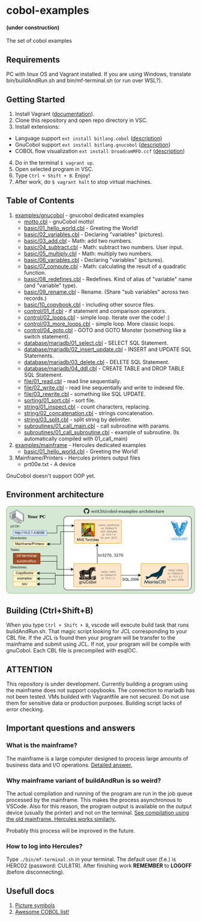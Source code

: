 # cobol-examples
#### (under construction)
The set of cobol examples

## Requirements

PC with linux OS and Vagrant installed. If you are using Windows, translate bin/buildAndRun.sh and bin/mf-terminal.sh (or run over WSL?).

## Getting Started

1. Install Vagrant ([documentation](https://www.vagrantup.com/docs/installation)).
2. Clone this repository and open repo directory in VSC.
3. Install extensions:
- Language support `ext install bitlang.cobol` ([description](https://marketplace.visualstudio.com/items?itemName=bitlang.cobol))
- GnuCobol support `ext install bitlang.gnucobol` ([description](https://marketplace.visualstudio.com/items?itemName=bitlang.gnucobol))
- COBOL flow visualization `ext install broadcomMFD.ccf` ([description](https://marketplace.visualstudio.com/items?itemName=broadcomMFD.ccf))
4. Do in the terminal `$ vagrant up`.
5. Open selected program in VSC.
6. Type `Ctrl + Shift + B`. Enjoy!
7. After work, do `$ vagrant halt` to stop virtual machines.

## Table of Contents

1. [examples/gnucobol](examples/gnucobol/README.md) - gnucobol dedicated examples
    - [motto.cbl](examples/motto.cbl) - gnuCobol motto!
    - [basic/01_hello_world.cbl](examples/gnucobol/basic/01_hello_world.cbl) - Greeting the World!
    - [basic/02_variables.cbl](examples/gnucobol/basic/02_variables.cbl) - Declaring "variables" (pictures).
    - [basic/03_add.cbl](examples/gnucobol/basic/03_add.cbl) - Math: add two numbers.
    - [basic/04_subtract.cbl](examples/gnucobol/basic/04_subtract.cbl) - Math: subtract two numbers. User input.
    - [basic/05_multiply.cbl](examples/gnucobol/basic/05_multiply.cbl) - Math: multiply two numbers.
    - [basic/06_variables.cbl](examples/gnucobol/basic/06_variables.cbl) - Declaring "variables" (pictures).
    - [basic/07_compute.cbl](examples/gnucobol/basic/07_compute.cbl) - Math: calculating the result of a quadratic function.
    - [basic/08_redefines.cbl](examples/gnucobol/basic/08_redefines.cbl) - Redefines. Kind of alias of "variable" name (and "variable" type).
    - [basic/09_rename.cbl](examples/gnucobol/basic/09_rename.cbl) - Rename. (Share "sub variables" across two records.)
    - [basic/10_copybook.cbl](examples/gnucobol/basic/10_copybook.cbl) - including other source files.
    - [control/01_if.cbl](examples/gnucobol/control/01_if.cbl) - if statement and comparison operators.
    - [control/02_loops.cbl](examples/gnucobol/control/02_loops.cbl) - simple loop. Iterate over the code! :)
    - [control/03_more_loops.cbl](examples/gnucobol/control/03_more_loops.cbl) - simple loop. More classic loops.
    - [control/04_goto.cbl](examples/gnucobol/control/04_goto.cbl) - GOTO and GOTO Monster (something like a switch statement).
    - [database/mariadb/01_select.cbl](examples/gnucobol/database/mariadb/01_select.cbl) - SELECT SQL Statement.
    - [database/mariadb/02_insert_update.cbl](examples/gnucobol/database/mariadb/02_insert_update.cbl) - INSERT and UPDATE SQL Statements.
    - [database/mariadb/03_delete.cbl](examples/gnucobol/database/mariadb/03_delete.cbl) - DELETE SQL Statement.
    - [database/mariadb/04_ddl.cbl](examples/gnucobol/database/mariadb/01_select.cbl) - CREATE TABLE and DROP TABLE SQL Statement.
    - [file/01_read.cbl](examples/gnucobol/file/01_read.cbl) - read line sequentially.
    - [file/02_write.cbl](examples/gnucobol/file/02_write.cbl) - read line sequentially and write to indexed file.
    - [file/03_rewrite.cbl](examples/gnucobol/file/03_rewrite.cbl) - something like SQL UPDATE.
    - [sorting/01_sort.cbl](examples/gnucobol/sorting/01_sort.cbl) - sort file.
    - [string/01_inspect.cbl](examples/gnucobol/string/01_inspect.cbl) - count characters, replacing.
    - [string/02_concatenation.cbl](examples/gnucobol/string/02_concatenation.cbl) - strings concatenation.
    - [string/03_split.cbl](examples/gnucobol/string/03_split.cbl) - split string by delimiter.
    - [subroutines/01_call_main.cbl](examples/gnucobol/subroutines/01_call_main.cbl) - call subroutine with params.
    - [subroutines/01_call_subroutine.cbl](examples/gnucobol/subroutines/01_call_subroutine.cbl) - example of subroutine. (Is automatically compiled with 01_call_main)
2. [examples/mainframe](examples/mainframe/README.md) - Hercules dedicated examples
    - [basic/01_hello_world.cbl](examples/mainframe/basic/01_hello_world.cbl) - Greeting the World!
3. Mainframe/Printers - Hercules printers output files
    - prt00e.txt - A device

GnuCobol doesn't support OOP yet.

## Environment architecture

![Environment architecture diagram](docs/vagrant_arch.png)

## Building (Ctrl+Shift+B)

When you type `Ctrl + Shift + B`, vscode will execute build task that runs buildAndRun.sh. That magic script looking for JCL corresponding to your CBL file. If the JCL is found then your program will be transfer to the mainframe and submit using JCL. If not, your program will be compile with gnuCobol. Each CBL file is precompiled with esqlOC.

## ATTENTION

This repository is under development. Currently building a program using the mainframe does not support copybooks. The connection to mariadb has not been tested. VMs builded with Vagrantfile are not secured. Do not use them for sensitive data or production purposes. Building script lacks of error checking.

## Important questions and answers

### What is the mainframe?

The mainframe is a large computer designed to process large amounts of business data and I/O operations. [Detailed answer.](https://www.youtube.com/watch?v=eGlC3WXL8FQ)

### Why mainframe variant of buildAndRun is so weird?

The actual compilation and running of the program are run in the job queue processed by the mainframe. This makes the process asynchronous to VSCode. Also for this reason, the program output is available on the output device (usually the printer) and not on the terminal. [See compilation using the old mainframe. Hercules works similarly.](https://www.youtube.com/watch?v=uFQ3sajIdaM)

Probably this process will be improved in the future.

### How to log into Hercules?

Type `./bin/mf-terminal.sh` in your terminal. The default user (f.e.) is HERC02 (password: CUL8TR). After finishing work **REMEMBER** to **LOGOFF** (before disconnecting).

## Usefull docs

1. [Picture symbols](docs/picture_symbols.md)
2. [Awesome COBOL list!](https://github.com/writ3it/awesome-cobol)